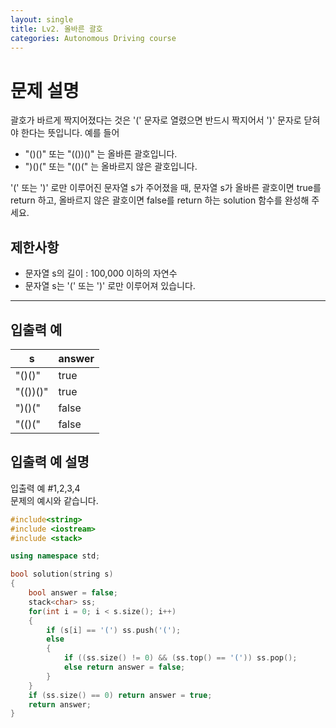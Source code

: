 ```yaml
---
layout: single
title: Lv2. 올바른 괄호
categories: Autonomous Driving course
---
```


# 문제 설명
괄호가 바르게 짝지어졌다는 것은 '(' 문자로 열렸으면 반드시 짝지어서 ')' 문자로 닫혀야 한다는 뜻입니다. 예를 들어

<ul>
<li>"()()" 또는 "(())()" 는 올바른 괄호입니다.</li>
<li>")()(" 또는 "(()(" 는 올바르지 않은 괄호입니다.</li>
</ul>

'(' 또는 ')' 로만 이루어진 문자열 s가 주어졌을 때, 문자열 s가 올바른 괄호이면 true를 return 하고, 올바르지 않은 괄호이면 false를 return 하는 solution 함수를 완성해 주세요.

## 제한사항

<ul>
<li>문자열 s의 길이 : 100,000 이하의 자연수</li>
<li>문자열 s는 '(' 또는 ')' 로만 이루어져 있습니다.</li>
</ul>

<hr>

## 입출력 예
<table class="table">
<thead><tr>
<th>s</th>
<th>answer</th>
</tr>
</thead>
        <tbody><tr>
<td>"()()"</td>
<td>true</td>
</tr>
<tr>
<td>"(())()"</td>
<td>true</td>
</tr>
<tr>
<td>")()("</td>
<td>false</td>
</tr>
<tr>
<td>"(()("</td>
<td>false</td>
</tr>
</tbody>
</table>

## 입출력 예 설명

입출력 예 #1,2,3,4<br>
문제의 예시와 같습니다.

```cpp
#include<string>
#include <iostream>
#include <stack>

using namespace std;

bool solution(string s)
{
    bool answer = false;
    stack<char> ss;
    for(int i = 0; i < s.size(); i++)
    {
        if (s[i] == '(') ss.push('(');
        else
        {
            if ((ss.size() != 0) && (ss.top() == '(')) ss.pop();
            else return answer = false;
        }
    }
    if (ss.size() == 0) return answer = true;
    return answer;
}
```
